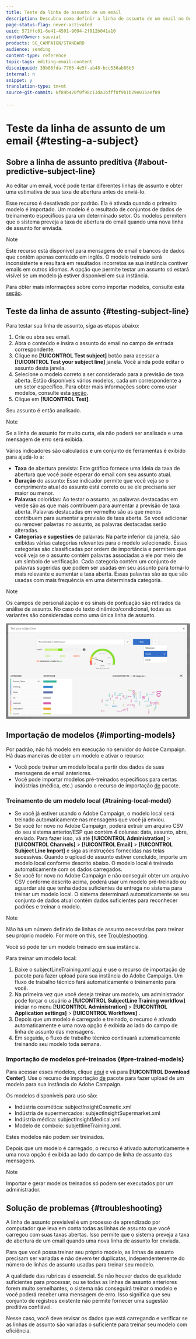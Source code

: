 ```yaml
---
title: Teste da linha de assunto de um email
description: Descubra como definir a linha de assunto de um email no Designer de email.
page-status-flag: never-activated
uuid: 571ffc01-6e41-4501-9094-2f812b041a10
contentOwner: sauviat
products: SG_CAMPAIGN/STANDARD
audience: sending
content-type: reference
topic-tags: editing-email-content
discoiquuid: 39b86fda-7766-4e5f-ab48-bcc536ab66b3
internal: n
snippet: y
translation-type: tm+mt
source-git-commit: 6f89b420f0f98c13da1bfff8f9b1b29e015aef89

---
```


# Teste da linha de assunto de um email {#testing-a-subject}


## Sobre a linha de assunto preditiva {#about-predictive-subject-line}

Ao editar um email, você pode tentar diferentes linhas de assunto e obter uma estimativa de sua taxa de abertura antes de enviá-lo.

Esse recurso é desativado por padrão. Ela é ativada quando o primeiro modelo é importado. Um modelo é o resultado de conjuntos de dados de treinamento específicos para um determinado setor. Os modelos permitem que o sistema preveja a taxa de abertura do email quando uma nova linha de assunto for enviada.

>[!NOTE]
>
>Este recurso está disponível para mensagens de email e bancos de dados que contêm apenas conteúdo em inglês. O modelo treinado será inconsistente e resultará em resultados incorretos se sua instância contiver emails em outros idiomas. A opção que permite testar um assunto só estará visível se um modelo já estiver disponível em sua instância.

Para obter mais informações sobre como importar modelos, consulte esta [seção](#importing-models).

## Teste da linha de assunto {#testing-subject-line}

Para testar sua linha de assunto, siga as etapas abaixo:

1. Crie ou abra seu email.
1. Abra o conteúdo e insira o assunto do email no campo de entrada correspondente.
1. Clique no **[!UICONTROL Test subject]** botão para acessar a **[!UICONTROL Test your subject line]** janela. Você ainda pode editar o assunto desta janela.
1. Selecione o modelo correto a ser considerado para a previsão de taxa aberta. Estão disponíveis vários modelos, cada um correspondente a um setor específico. Para obter mais informações sobre como usar modelos, consulte esta [seção](#importing-models).
1. Clique em **[!UICONTROL Test]**.

Seu assunto é então analisado.

>[!NOTE]
>
>Se a linha de assunto for muito curta, ela não poderá ser analisada e uma mensagem de erro será exibida.

Vários indicadores são calculados e um conjunto de ferramentas é exibido para ajudá-lo a:

* **Taxa** de abertura prevista: Este gráfico fornece uma ideia da taxa de abertura que você pode esperar do email com seu assunto atual.
* **Duração** do assunto: Esse indicador permite que você veja se o comprimento atual do assunto está correto ou se ele precisaria ser maior ou menor.
* **Palavras** coloridas: Ao testar o assunto, as palavras destacadas em verde são as que mais contribuem para aumentar a previsão de taxa aberta. Palavras destacadas em vermelho são as que menos contribuem para aumentar a previsão de taxa aberta. Se você adicionar ou remover palavras no assunto, as palavras destacadas serão alteradas.
* **Categorias e sugestões** de palavras: Na parte inferior da janela, são exibidas várias categorias relevantes para o modelo selecionado. Essas categorias são classificadas por ordem de importância e permitem que você veja se o assunto contém palavras associadas a ele por meio de um símbolo de verificação. Cada categoria contém um conjunto de palavras sugeridas que podem ser usadas em seu assunto para torná-lo mais relevante e aumentar a taxa aberta. Essas palavras são as que são usadas com mais frequência em uma determinada categoria.

>[!NOTE]
>
>Os campos de personalização e os sinais de pontuação são retirados da análise de assunto. No caso de texto dinâmico/condicional, todas as variantes são consideradas como uma única linha de assunto.

![](assets/predictive_subject_line_example.png)

## Importação de modelos {#importing-models}

Por padrão, não há modelo em execução no servidor do Adobe Campaign. Há duas maneiras de obter um modelo e ativar o recurso:

* Você pode treinar um modelo local a partir dos dados de suas mensagens de email anteriores.
* Você pode importar modelos pré-treinados específicos para certas indústrias (médica, etc.) usando o recurso de importação [de](../../automating/using/managing-packages.md) pacote.

### Treinamento de um modelo local {#training-local-model}

* Se você já estiver usando o Adobe Campaign, o modelo local será treinado automaticamente nas mensagens que você já enviou.
* Se você for novo no Adobe Campaign, poderá extrair um arquivo CSV do seu sistema anterior/ESP que contém 4 colunas: data, assunto, abre, enviado. Para fazer isso, vá até **[!UICONTROL Administration]** > **[!UICONTROL Channels]** > **[!UICONTROL Email]** > **[!UICONTROL Subject Line Import]** e siga as instruções fornecidas nas telas sucessivas. Quando o upload do assunto estiver concluído, importe um modelo local conforme descrito abaixo. O modelo local é treinado automaticamente com os dados carregados.
* Se você for novo no Adobe Campaign e não conseguir obter um arquivo CSV conforme descrito acima, poderá usar um modelo [](#pre-trained-models) pré-treinado ou aguardar até que tenha dados suficientes de entrega no sistema para treinar um modelo local. O sistema determinará automaticamente se seu conjunto de dados atual contém dados suficientes para reconhecer padrões e treinar o modelo.

>[!NOTE]
>
>Não há um número definido de linhas de assunto necessárias para treinar seu próprio modelo. For more on this, see [Troubleshooting](#troubleshooting).
>
>Você só pode ter um modelo treinado em sua instância.

Para treinar um modelo local:
1. Baixe o subjectLineTraining.xml [aqui](https://support.neolane.net/webApp/downloadCenter?__userConfig=psaDownloadCenter) e use o recurso de importação [de](../../automating/using/managing-packages.md) pacote para fazer upload para sua instância do Adobe Campaign. Um fluxo de trabalho técnico fará automaticamente o treinamento para você.
1. Na primeira vez que você deseja treinar um modelo, um administrador pode forçar o usuário a **[!UICONTROL SubjectLine Training workflow]** iniciar no menu **[!UICONTROL Administration]** > **[!UICONTROL Application settings]** > **[!UICONTROL Workflows]** .
1. Depois que um modelo é carregado e treinado, o recurso é ativado automaticamente e uma nova opção é exibida ao lado do campo de linha de assunto das mensagens.
1. Em seguida, o fluxo de trabalho técnico continuará automaticamente treinando seu modelo toda semana.

### Importação de modelos pré-treinados {#pre-trained-models}

Para acessar esses modelos, clique [aqui](https://support.neolane.net/webApp/extranetLogin) e vá para **[!UICONTROL Download Center]**. Use o recurso de importação [de](../../automating/using/managing-packages.md) pacote para fazer upload de um modelo para sua instância do Adobe Campaign.

Os modelos disponíveis para uso são:

* Indústria cosmética: subjectInsightCosmetic.xml
* Indústria de supermercados: subjectInsightSupermarket.xml
* Indústria médica: subjectInsightMedical.xml
* Modelo de comboio: subjettlineTraining.xml.

Estes modelos não podem ser treinados.

Depois que um modelo é carregado, o recurso é ativado automaticamente e uma nova opção é exibida ao lado do campo de linha de assunto das mensagens.

>[!NOTE]
>
>Importar e gerar modelos treinados só podem ser executados por um administrador.

## Solução de problemas {#troubleshooting}

A linha de assunto previsível é um processo de aprendizado por computador que leva em conta todas as linhas de assunto que você carregou com suas taxas abertas. Isso permite que o sistema preveja a taxa de abertura de um email quando uma nova linha de assunto for enviada.

Para que você possa treinar seu próprio modelo, as linhas de assunto precisam ser variadas e não devem ter duplicatas, independentemente do número de linhas de assunto usadas para treinar seu modelo.

A qualidade das rubricas é essencial. Se não houver dados de qualidade suficientes para processar, ou se todas as linhas de assunto anteriores forem muito semelhantes, o sistema não conseguirá treinar o modelo e você poderá receber uma mensagem de erro. Isso significa que seu conjunto de registros existente não permite fornecer uma sugestão preditiva confiável.

Nesse caso, você deve revisar os dados que está carregando e verificar se as linhas de assunto são variadas o suficiente para treinar seu modelo com eficiência.

<!--Some clients have reported this issue: I have had the subject line training workflow running for about a year now.  It has trained on 883 records and I am still seeing the message "The existing dataset is not enough to generate a model."  I do get an error in the workflow every time it runs "XML-110009 Unable to find the element 'runwf' of path '/' (document with schema 'serverConf')".

For this, campaign takes the subject line as training data and tries to come up with significant enough model to predict open rate with 95% confidence.

The 400 subject line number is mention with at least and is only indicative, model generation will also depend on quality of these lines.

It may happen that even 10k subject lines don't lead to model generation if they are too similar.

It means that it can be case that you don't have enough subject lines to generate the model and it is giving this error.

If you are getting an error/warning message, it means that your existing set of records is not enough for the predictive subject module to give a high confidence suggestion.

Adobe recommends reviewing the data you are uploading as the similarity of the subject lines might be the issue.-->
